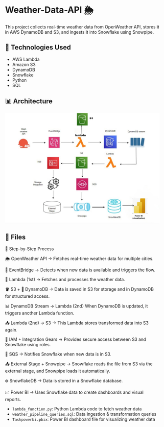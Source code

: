 # Weather-Data-API 🌦️

This project collects real-time weather data from OpenWeather API, stores it in AWS DynamoDB and S3, and ingests it into Snowflake using Snowpipe.

## 🔧 Technologies Used
- AWS Lambda
- Amazon S3
- DynamoDB
- Snowflake
- Python
- SQL

## 📊 Architecture

   ![Architecture Diagram](architecture.jpeg)
## 📁 Files


🔁 Step-by-Step Process

🌦 OpenWeather API    -> Fetches real-time weather data for multiple cities.

🔗 EventBridge       -> Detects when new data is available and triggers the flow.

🧠 Lambda (1st)      -> Fetches and processes the weather data.

🪣 S3 + 📘 DynamoDB -> Data is saved in S3 for storage and in DynamoDB for structured access.

📊 DynamoDB Stream   -> Lambda (2nd) When DynamoDB is updated, it triggers another Lambda function.

📥 Lambda (2nd) → S3  -> This Lambda stores transformed data into S3 again.

🔑 IAM + Integration Gears -> Provides secure access between S3 and Snowflake using roles.

📩 SQS              -> Notifies Snowflake when new data is in S3.

📤 External Stage + Snowpipe  -> Snowflake reads the file from S3 via the external stage, and Snowpipe loads it automatically.

❄️ SnowflakeDB    ->  Data is stored in a Snowflake database.

📈 Power BI  -> Uses Snowflake data to create dashboards and visual reports.


- `lambda_function.py`: Python Lambda code to fetch weather data
- `weather_pipeline_queries.sql`: Data ingestion & transformation queries
- `Taskpowerbi.pbix`: Power BI dashboard file for visualizing weather data
